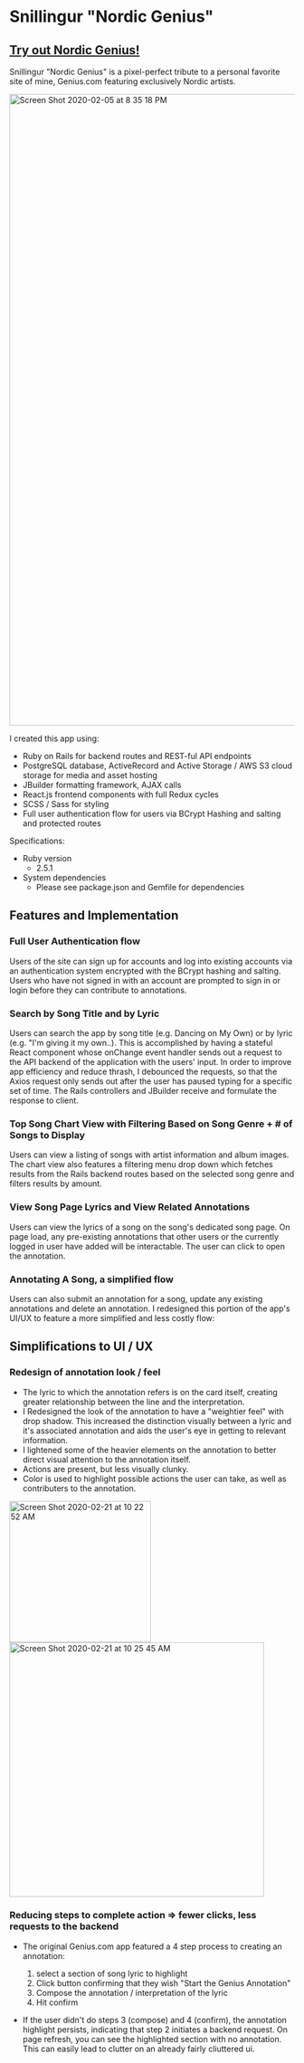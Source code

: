 # Snillingur "Nordic Genius"

## [Try out Nordic Genius!](https://snillingur.herokuapp.com/#/)

Snillingur "Nordic Genius" is a pixel-perfect tribute to a personal favorite site of mine, Genius.com featuring exclusively Nordic artists.

<img width="1117" alt="Screen Shot 2020-02-05 at 8 35 18 PM" src="https://user-images.githubusercontent.com/55667998/73906239-13d06300-4857-11ea-9948-7a4e2084ea12.png">

I created this app using: 

* Ruby on Rails for backend routes and REST-ful API endpoints
* PostgreSQL database, ActiveRecord and Active Storage / AWS S3 cloud storage for media and asset hosting
* JBuilder formatting framework, AJAX calls
* React.js frontend components with full Redux cycles
* SCSS / Sass for styling
* Full user authentication flow for users via BCrypt Hashing and salting and protected routes

Specifications:
* Ruby version
  * 2.5.1
* System dependencies
  * Please see package.json and Gemfile for dependencies

## Features and Implementation

### Full User Authentication flow
Users of the site can sign up for accounts and log into existing accounts via an authentication system encrypted with the BCrypt hashing and salting. Users who have not signed in with an account are prompted to sign in or login before they can contribute to annotations. 

### Search by Song Title and by Lyric
Users can search the app by song title (e.g. Dancing on My Own) or by lyric (e.g. "I'm giving it my own..). This is accomplished by having a stateful React component whose onChange event handler sends out a request to the API backend of the application with the users' input. In order to improve app efficiency and reduce thrash, I debounced the requests, so that the Axios request only sends out after the user has paused typing for a specific set of time. The Rails controllers and JBuilder receive and formulate the response to client. 


### Top Song Chart View with Filtering Based on Song Genre + # of Songs to Display
Users can view a listing of songs with artist information and album images. The chart view also features a filtering menu drop down which fetches results from the Rails backend routes based on the selected song genre and filters results by amount. 

### View Song Page Lyrics and View Related Annotations
Users can view the lyrics of a song on the song's dedicated song page. On page load, any pre-existing annotations that other users or the currently logged in user have added will be interactable. The user can click to open the annotation.  

### Annotating A Song, a simplified flow 
Users can also submit an annotation for a song, update any existing annotations and delete an annotation. I redesigned this portion of the app's UI/UX to feature a more simplified and less costly flow: 

## Simplifications to UI / UX

### Redesign of annotation look / feel

* The lyric to which the annotation refers is on the card itself, creating greater relationship between the line and the interpretation. 
* I Redesigned the look of the annotation to have a "weightier feel" with drop shadow. This increased the distinction visually between a lyric and it's associated annotation and aids the user's eye in getting to relevant information. 
* I lightened some of the heavier elements on the annotation to better direct visual attention to the annotation itself. 
* Actions are present, but less visually clunky.
* Color is used to highlight possible actions the user can take, as well as contributers to the annotation.

<p>
<img width="250" alt="Screen Shot 2020-02-21 at 10 22 52 AM" src="https://user-images.githubusercontent.com/55667998/75061030-bd893400-5494-11ea-8fe0-274a4b96a828.png">
<img width="450" alt="Screen Shot 2020-02-21 at 10 25 45 AM" src="https://user-images.githubusercontent.com/55667998/75061014-b6fabc80-5494-11ea-8b54-59ebcee4787d.png">
</p>


### Reducing steps to complete action => fewer clicks, less requests to the backend
* The original Genius.com app featured a 4 step process to creating an annotation:

  1. select a section of song lyric to highlight
  2. Click button confirming that they wish "Start the Genius Annotation"
  3. Compose the annotation / interpretation of the lyric
  3. Hit confirm 
  
* If the user didn't do steps 3 (compose) and 4 (confirm), the annotation highlight persists, indicating that step 2 initiates a backend request. On page refresh, you can see the highlighted section with no annotation. This can easily lead to clutter on an already fairly cliuttered ui.


